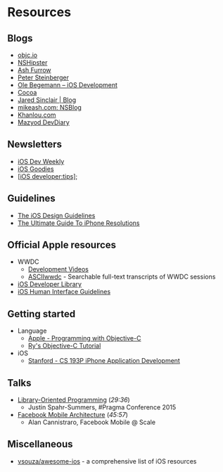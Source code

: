 # Resources

## Blogs

* [objc.io](http://www.objc.io/)
* [NSHipster](http://nshipster.com/)
* [Ash Furrow](http://ashfurrow.com/)
* [Peter Steinberger](http://petersteinberger.com/)
* [Ole Begemann – iOS Development](http://oleb.net/)
* [Cocoa](http://cocoa.tumblr.com/)
* [Jared Sinclair | Blog](http://blog.jaredsinclair.com/)
* [mikeash.com: NSBlog](https://www.mikeash.com/pyblog/)
* [Khanlou.com](http://khanlou.com/)
* [Mazyod DevDiary](http://mazyod.com/)


## Newsletters

* [iOS Dev Weekly](http://iosdevweekly.com/)
* [iOS Goodies](http://ios-goodies.com/)
* [[iOS developer:tips];](http://iosdevelopertips.com/)


## Guidelines

* [The iOS Design Guidelines](http://iosdesign.ivomynttinen.com/)
* [The Ultimate Guide To iPhone Resolutions](http://www.paintcodeapp.com/news/ultimate-guide-to-iphone-resolutions)


## Official Apple resources

* WWDC
  * [Development Videos](https://developer.apple.com/videos/)
  * [ASCIIwwdc](http://asciiwwdc.com/) - Searchable full-text transcripts of WWDC sessions
* [iOS Developer Library](https://developer.apple.com/library/ios/navigation/)
* [iOS Human Interface Guidelines](https://developer.apple.com/library/ios/documentation/UserExperience/Conceptual/MobileHIG/)


## Getting started

* Language
  * [Apple - Programming with Objective-C](https://developer.apple.com/library/ios/documentation/General/Conceptual/DevPedia-CocoaCore/ObjectiveC.html)
  * [Ry's Objective-C Tutorial](http://rypress.com/tutorials/objective-c/introduction)
* iOS
  * [Stanford - CS 193P iPhone Application Development](http://web.stanford.edu/class/cs193p/cgi-bin/drupal/)


## Talks

* [Library-Oriented Programming](https://www.youtube.com/watch?v=lqNUTW0F4bw) (*29:36*)
  * Justin Spahr-Summers, #Pragma Conference 2015
* [Facebook Mobile Architecture](https://www.youtube.com/watch?v=OJ94KqmsxiI) (*45:57*)
  * Alan Cannistraro, Facebook Mobile @ Scale

## Miscellaneous

* [vsouza/awesome-ios](https://github.com/vsouza/awesome-ios) - a comprehensive list of iOS resources
